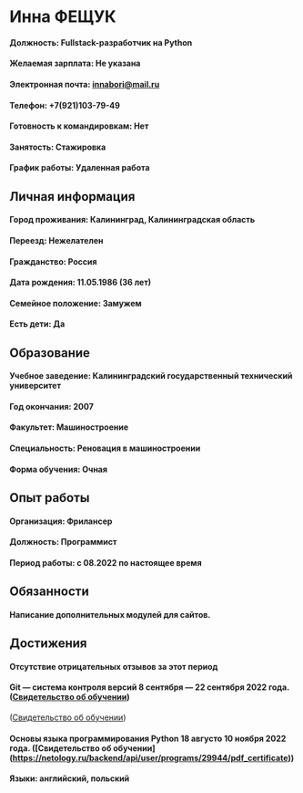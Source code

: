 # Инна ФЕЩУК
#### Должность: Fullstack-разработчик на Python
#### Желаемая зарплата: Не указана
#### Электронная почта: innabori@mail.ru
#### Телефон: +7(921)103-79-49
#### Готовность к командировкам: Нет
#### Занятость: Стажировка
#### График работы: Удаленная работа
## Личная информация
#### Город проживания: Калининград, Калининградская область
#### Переезд: Нежелателен
#### Гражданство: Россия
#### Дата рождения: 11.05.1986 (36 лет)
#### Семейное положение: Замужем
#### Есть дети: Да
## Образование
#### Учебное заведение: Калининградский государственный технический университет
#### Год окончания: 2007
#### Факультет: Машиностроение
#### Специальность: Реновация в машиностроении
#### Форма обучения: Очная
## Опыт работы
#### Организация: Фрилансер
#### Должность: Программист
#### Период работы: c 08.2022 по настоящее время
## Обязанности
#### Написание дополнительных модулей для сайтов.
## Достижения
#### Отсутствие отрицательных отзывов за этот период
#### Git — система контроля версий 8 сентября — 22 сентября 2022 года. ([Свидетельство об обучении](https://netology.ru/backend/api/user/programs/30037/pdf_certificate))
([Свидетельство об обучении](https://netology.ru/backend/api/user/programs/29944/pdf_certificate))
#### Основы языка программирования Python 18 августо 10 ноября 2022 года. ([Свидетельство об обучении] (https://netology.ru/backend/api/user/programs/29944/pdf_certificate))
#### Языки: английский, польский 
